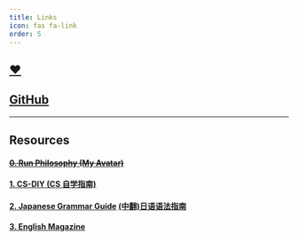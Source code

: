 ```yaml
---
title: Links
icon: fas fa-link
order: 5
---
```


## [❤️](https://moqixis.github.io)
## [GitHub](https://github.com/xuyanshi/xuyanshi.github.io)    

---

## Resources    

#### ~~[0. Run Philosophy (My Avatar)](https://github.com/The-Run-Philosophy-Organization/run)~~

#### [1. CS-DIY (CS 自学指南)](https://csdiy.wiki)

#### [2. Japanese Grammar Guide](https://guidetojapanese.org/learn/)     [(中翻)日语语法指南](https://res.wokanxing.info/jpgramma/index.html)

#### [3. English Magazine](https://github.com/xuyanshi/awesome-english-ebooks)
